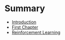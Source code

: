 # Summary

* [Introduction](README.md)
* [First Chapter](chapter1.md)
* [Reinforcement Learning](reinforcement-learning.md)

